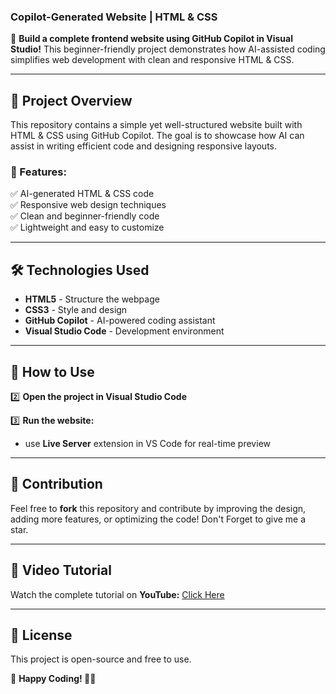 ### **Copilot-Generated Website | HTML & CSS**  

🚀 **Build a complete frontend website using GitHub Copilot in Visual Studio!** This beginner-friendly project demonstrates how AI-assisted coding simplifies web development with clean and responsive HTML & CSS.  

---

## **🔹 Project Overview**  
This repository contains a simple yet well-structured website built with HTML & CSS using GitHub Copilot. The goal is to showcase how AI can assist in writing efficient code and designing responsive layouts.  

### **🎯 Features:**  
✅ AI-generated HTML & CSS code  
✅ Responsive web design techniques  
✅ Clean and beginner-friendly code  
✅ Lightweight and easy to customize  

---

## **🛠 Technologies Used**  
- **HTML5** - Structure the webpage  
- **CSS3** - Style and design  
- **GitHub Copilot** - AI-powered coding assistant  
- **Visual Studio Code** - Development environment  

---

## **🚀 How to Use**  

2️⃣ **Open the project in Visual Studio Code**  

3️⃣ **Run the website:**  
- use **Live Server** extension in VS Code for real-time preview  

---

## **🌟 Contribution**  
Feel free to **fork** this repository and contribute by improving the design, adding more features, or optimizing the code! Don't Forget to give me a star. 

---

## **📌 Video Tutorial**  
Watch the complete tutorial on **YouTube:** [Click Here]((https://youtu.be/HzyU1blQZ6g)) 

---

## **📜 License**  
This project is open-source and free to use.  

🔹 **Happy Coding! 🚀✨**  

